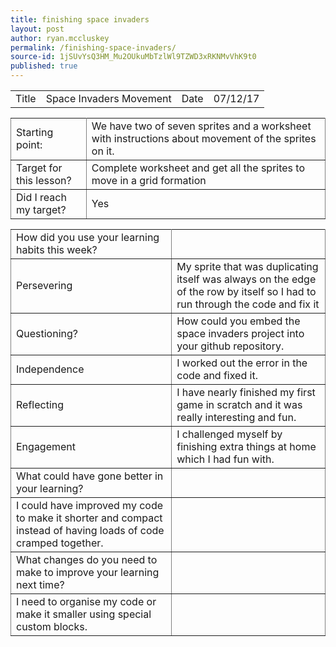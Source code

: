 ```yaml
---
title: finishing space invaders
layout: post
author: ryan.mccluskey
permalink: /finishing-space-invaders/
source-id: 1jSUvYsQ3HM_Mu2OUkuMbTzlWl9TZWD3xRKNMvVhK9t0
published: true
---
```

<table rules="rows">
  <tr>
    <td>Title</td>
    <td>Space Invaders Movement</td>
    <td>Date</td>
    <td>07/12/17</td>
  </tr>
</table>


<table rules="all">
  <tr>
    <td>Starting point:</td>
    <td>We have two of seven sprites and a worksheet with instructions about movement of the sprites on it.</td>
  </tr>
  <tr>
    <td>Target for this lesson?</td>
    <td>Complete worksheet and get all the sprites to move in a grid formation</td>
  </tr>
  <tr>
    <td>Did I reach my target? </td>
    <td>Yes</td>
  </tr>
</table>


<table rules="all">
  <tr>
    <td>How did you use your learning habits this week?</td>
    <td></td>
  </tr>
  <tr>
    <td>Persevering</td>
    <td>My sprite that was duplicating itself was always on the edge of the row by itself so I had to run through the code and fix it</td>
  </tr>
  <tr>
    <td>Questioning?</td>
    <td>How could you embed the space invaders project into your github repository.</td>
  </tr>
  <tr>
    <td>Independence</td>
    <td>I worked out the error in the code and fixed it.</td>
  </tr>
  <tr>
    <td>Reflecting</td>
    <td>I have nearly finished my first game in scratch and it was really interesting and fun.</td>
  </tr>
  <tr>
    <td>Engagement</td>
    <td>I challenged myself by finishing extra things at home which I had fun with. </td>
  </tr>
  <tr>
    <td>What could have gone better in your learning?</td>
    <td></td>
  </tr>
  <tr>
    <td>I could have improved my code to make it shorter and compact instead of having loads of code cramped together.</td>
    <td></td>
  </tr>
  <tr>
    <td>What changes do you need to make to improve your learning next time?</td>
    <td></td>
  </tr>
  <tr>
    <td>I need to organise my code or make it smaller using special custom blocks.</td>
    <td></td>
  </tr>
</table>


